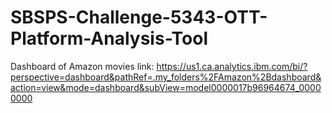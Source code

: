 # SBSPS-Challenge-5343-OTT-Platform-Analysis-Tool
Dashboard of Amazon movies link: https://us1.ca.analytics.ibm.com/bi/?perspective=dashboard&pathRef=.my_folders%2FAmazon%2Bdashboard&action=view&mode=dashboard&subView=model0000017b96964674_00000000
